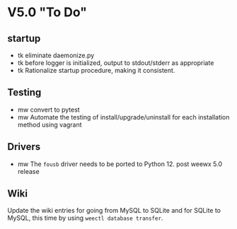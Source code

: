 # V5.0 "To Do"

## startup

- tk eliminate daemonize.py
- tk before logger is initialized, output to stdout/stderr as appropriate
- tk Rationalize startup procedure, making it consistent.


## Testing

- mw convert to pytest
- mw Automate the testing of install/upgrade/uninstall for each installation
    method using vagrant


## Drivers

- mw The `fousb` driver needs to be ported to Python 12.  post weewx 5.0 release


## Wiki

Update the wiki entries for going from MySQL to SQLite and for SQLite to MySQL,
this time by using `weectl database transfer`.

